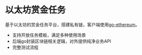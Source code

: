 # 以太坊赏金任务
基于以太坊的赏金任务平台，搭建私有链，客户端使用[go-ethereum](https://github.com/ethereum/go-ethereum)。
* 支持开放任务模板，满足多种使用场景
* 后端go封装区块链相关逻辑，对外提供纯净业务API
* 完整测试流程